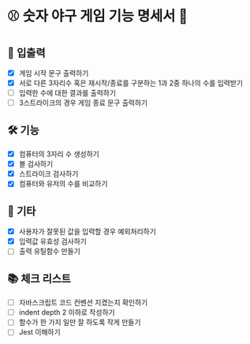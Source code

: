 # ⚾️ 숫자 야구 게임 기능 명세서 📖

## 🚀 입출력

- [x] 게임 시작 문구 출력하기
- [x] 서로 다른 3자리수 혹은 재시작/종료를 구분하는 1과 2중 하나의 수를 입력받기
- [ ] 입력한 수에 대한 결과를 출력하기
- [ ] 3스트라이크의 경우 게임 종료 문구 출력하기

## 🛠 기능

- [x] 컴퓨터의 3자리 수 생성하기
- [x] 볼 검사하기
- [x] 스트라이크 검사하기
- [x] 컴퓨터와 유저의 수를 비교하기

## 🎸 기타

- [x] 사용자가 잘못된 값을 입력할 경우 예외처리하기
- [x] 입력값 유효성 검사하기
- [ ] 출력 유틸함수 만들기

## 📚 체크 리스트

- [ ] 자바스크립트 코드 컨벤션 지켰는지 확인하기
- [ ] indent depth 2 이하로 작성하기
- [ ] 함수가 한 가지 일만 잘 하도록 작게 만들기
- [ ] Jest 이해하기
